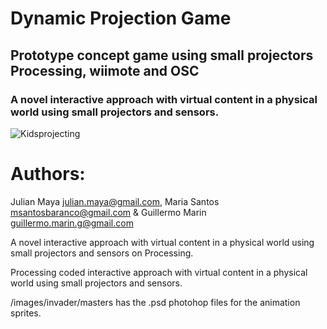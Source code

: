 # Dynamic Projection Game
## Prototype concept game using small projectors Processing, wiimote and OSC
### A novel interactive approach with virtual content in a physical world using small projectors and sensors. 
![Kidsprojecting](https://github.com/mayait/Dynamic-Projection-Game-Processing/blob/master/images/readme/childs_projecting.png)


Authors:
===
Julian Maya julian.maya@gmail.com, Maria Santos msantosbaranco@gmail.com & Guillermo Marin guillermo.marin.g@gmail.com


A novel interactive approach with virtual content in a physical world using small projectors and sensors on Processing.

Processing coded interactive approach with virtual content in a physical world using small projectors and sensors. 




/images/invader/masters
has the .psd photohop files for the animation sprites.
